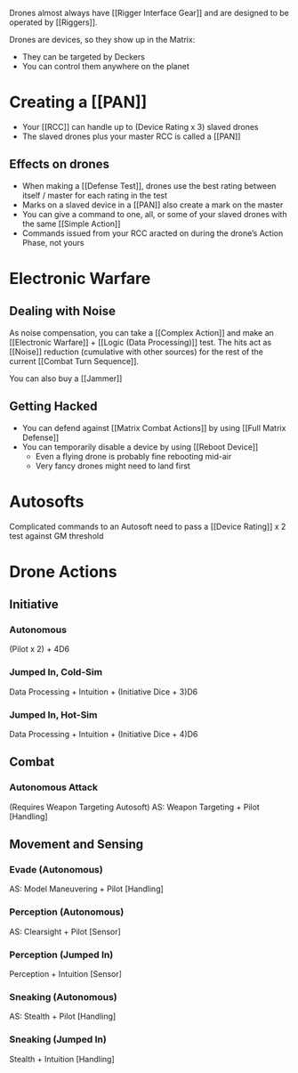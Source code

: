 Drones almost always have [[Rigger Interface Gear]] and are designed to be operated by [[Riggers]].

Drones are devices, so they show up in the Matrix:
- They can be targeted by Deckers
- You can control them anywhere on the planet

# Creating a [[PAN]]
- Your [[RCC]] can handle up to (Device Rating x 3) slaved drones
- The slaved drones plus your master RCC is called a [[PAN]]

## Effects on drones
- When making a [[Defense Test]], drones use the best rating between itself / master for each rating in the test
- Marks on a slaved device in a [[PAN]] also create a mark on the master
- You can give a command to one, all, or some of your slaved drones with the same [[Simple Action]]
- Commands issued from your RCC aracted on during the drone’s Action Phase, not yours

# Electronic Warfare
## Dealing with Noise
As noise compensation, you can take a [[Complex Action]] and make an [[Electronic Warfare]] + [[Logic (Data Processing)]] test.  The hits act as [[Noise]] reduction (cumulative with other sources) for the rest of the current [[Combat Turn Sequence]].

You can also buy a [[Jammer]]

## Getting Hacked
- You can defend against [[Matrix Combat Actions]] by using [[Full Matrix Defense]]
- You can temporarily disable a device by using [[Reboot Device]]
	- Even a flying drone is probably fine rebooting mid-air
	- Very fancy drones might need to land first

# Autosofts
Complicated commands to an Autosoft need to pass a [[Device Rating]] x 2 test against GM threshold

# Drone Actions
## Initiative
### Autonomous
(Pilot x 2) + 4D6

### Jumped In, Cold-Sim
Data Processing + Intuition + (Initiative Dice + 3)D6

### Jumped In, Hot-Sim
Data Processing + Intuition + (Initiative Dice + 4)D6

## Combat
### Autonomous Attack
(Requires Weapon Targeting Autosoft)
AS: Weapon Targeting + Pilot [Handling]

## Movement and Sensing
### Evade (Autonomous)
AS: Model Maneuvering + Pilot  [Handling]

### Perception (Autonomous)
AS: Clearsight + Pilot [Sensor]

### Perception (Jumped In)
Perception + Intuition [Sensor]

### Sneaking (Autonomous)
AS: Stealth +  Pilot [Handling]

### Sneaking (Jumped In)
Stealth + Intuition [Handling]